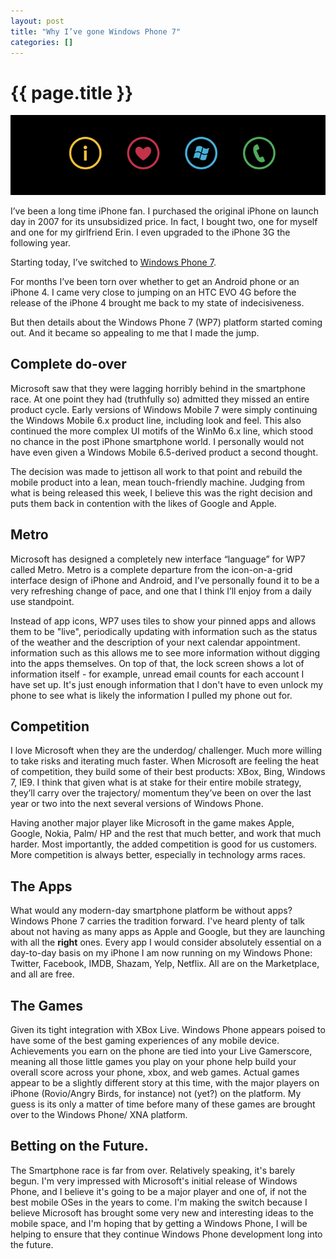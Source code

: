 ```yaml
---
layout: post
title: "Why I’ve gone Windows Phone 7"
categories: []
---
```


{{ page.title }}
================

![](/media/images/ILoveWindowsPhone.png)

I’ve been a long time iPhone fan. I purchased the original iPhone on launch day in 2007 for its unsubsidized price. In fact, I bought two, one for myself and one for my girlfriend Erin. I even upgraded to the iPhone 3G the following year.

Starting today, I’ve switched to [Windows Phone 7](http://www.windowsphone.com/).

For months I’ve been torn over whether to get an Android phone or an iPhone 4. I came very close to jumping on an HTC EVO 4G before the release of the iPhone 4 brought me back to my state of indecisiveness.

But then details about the Windows Phone 7 (WP7) platform started coming out. And it became so appealing to me that I made the jump.

Complete do-over
----------------

Microsoft saw that they were lagging horribly behind in the smartphone race. At one point they had (truthfully so) admitted they missed an entire product cycle. Early versions of Windows Mobile 7 were simply continuing the Windows Mobile 6.x product line, including look and feel. This also continued the more complex UI motifs of the WinMo 6.x line, which stood no chance in the post iPhone smartphone world. I personally would not have even given a Windows Mobile 6.5-derived product a second thought.

The decision was made to jettison all work to that point and rebuild the mobile product into a lean, mean touch-friendly machine. Judging from what is being released this week, I believe this was the right decision and puts them back in contention with the likes of Google and Apple.

Metro
-----

Microsoft has designed a completely new interface “language” for WP7 called Metro. Metro is a complete departure from the icon-on-a-grid interface design of iPhone and Android, and I’ve personally found it to be a very refreshing change of pace, and one that I think I’ll enjoy from a daily use standpoint.

Instead of app icons, WP7 uses tiles to show your pinned apps and allows them to be "live", periodically updating with information such as the status of the weather and the description of your next calendar appointment. information such as this allows me to see more information without digging into the apps themselves. On top of that, the lock screen shows a lot of information itself - for example, unread email counts for each account I have set up. It's just enough information that I don't have to even unlock my phone to see what is likely the information I pulled my phone out for.

Competition
-----------

I love Microsoft when they are the underdog/ challenger. Much more willing to take risks and iterating much faster. When Microsoft are feeling the heat of competition, they build some of their best products: XBox, Bing, Windows 7, IE9. I think that given what is at stake for their entire mobile strategy, they’ll carry over the trajectory/ momentum they’ve been on over the last year or two into the next several versions of Windows Phone.

Having another major player like Microsoft in the game makes Apple, Google, Nokia, Palm/ HP and the rest that much better, and work that much harder. Most importantly, the added competition is good for us customers. More competition is always better, especially in technology arms races.

The Apps
--------

What would any modern-day smartphone platform be without apps? Windows Phone 7 carries the tradition forward. I've heard plenty of talk about not having as many apps as Apple and Google, but they are launching with all the **right** ones. Every app I would consider absolutely essential on a day-to-day basis on my iPhone I am now running on my Windows Phone: Twitter, Facebook, IMDB, Shazam, Yelp, Netflix. All are on the Marketplace, and all are free.

The Games
---------

Given its tight integration with XBox Live. Windows Phone appears poised to have some of the best gaming experiences of any mobile device. Achievements you earn on the phone are tied into your Live Gamerscore, meaning all those little games you play on your phone help build your overall score across your phone, xbox, and web games. Actual games appear to be a slightly different story at this time, with the major players on iPhone (Rovio/Angry Birds, for instance) not (yet?) on the platform. My guess is its only a matter of time before many of these games are brought over to the Windows Phone/ XNA platform.

Betting on the Future.
----------------------

The Smartphone race is far from over. Relatively speaking, it's barely begun. I'm very impressed with Microsoft's initial release of Windows Phone, and I believe it's going to be a major player and one of, if not the best mobile OSes in the years to come. I'm making the switch because I believe Microsoft has brought some very new and interesting ideas to the mobile space, and I'm hoping that by getting a Windows Phone, I will be helping to ensure that they continue Windows Phone development long into the future.
